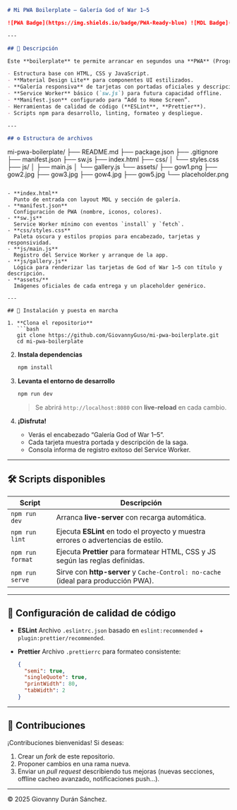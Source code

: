 ```markdown
# Mi PWA Boilerplate – Galería God of War 1–5

![PWA Badge](https://img.shields.io/badge/PWA-Ready-blue) ![MDL Badge](https://img.shields.io/badge/Material%20Design%20Lite-1.3.0-orange) ![License: MIT](https://img.shields.io/badge/License-MIT-green)

---

## 📖 Descripción

Este **boilerplate** te permite arrancar en segundos una **PWA** (Progressive Web App) tematizada con la saga **God of War** (del 1 al 5). Incluye:

- Estructura base con HTML, CSS y JavaScript.
- **Material Design Lite** para componentes UI estilizados.
- **Galería responsiva** de tarjetas con portadas oficiales y descripciones.
- **Service Worker** básico (`sw.js`) para futura capacidad offline.
- **Manifest.json** configurado para “Add to Home Screen”.
- Herramientas de calidad de código (**ESLint**, **Prettier**).
- Scripts npm para desarrollo, linting, formateo y despliegue.

---

## ⚙️ Estructura de archivos

```

mi-pwa-boilerplate/
├── README.md
├── package.json
├── .gitignore
├── manifest.json
├── sw\.js
├── index.html
├── css/
│   └── styles.css
├── js/
│   ├── main.js
│   └── gallery.js
└── assets/
├── gow1.png
├── gow2.jpg
├── gow3.jpg
├── gow4.jpg
├── gow5.jpg
└── placeholder.png

````

- **index.html**  
  Punto de entrada con layout MDL y sección de galería.
- **manifest.json**  
  Configuración de PWA (nombre, iconos, colores).
- **sw.js**  
  Service Worker mínimo con eventos `install` y `fetch`.
- **css/styles.css**  
  Paleta oscura y estilos propios para encabezado, tarjetas y responsividad.
- **js/main.js**  
  Registro del Service Worker y arranque de la app.
- **js/gallery.js**  
  Lógica para renderizar las tarjetas de God of War 1–5 con título y descripción.
- **assets/**  
  Imágenes oficiales de cada entrega y un placeholder genérico.

---

## 🚀 Instalación y puesta en marcha

1. **Clona el repositorio**  
   ```bash
   git clone https://github.com/GiovannyGuso/mi-pwa-boilerplate.git
   cd mi-pwa-boilerplate
````

2. **Instala dependencias**

   ```bash
   npm install
   ```

3. **Levanta el entorno de desarrollo**

   ```bash
   npm run dev
   ```

   > Se abrirá `http://localhost:8080` con **live-reload** en cada cambio.

4. **¡Disfruta!**

   * Verás el encabezado “Galería God of War 1–5”.
   * Cada tarjeta muestra portada y descripción de la saga.
   * Consola informa de registro exitoso del Service Worker.

---

## 🛠️ Scripts disponibles

| Script           | Descripción                                                                        |
| ---------------- | ---------------------------------------------------------------------------------- |
| `npm run dev`    | Arranca **live-server** con recarga automática.                                    |
| `npm run lint`   | Ejecuta **ESLint** en todo el proyecto y muestra errores o advertencias de estilo. |
| `npm run format` | Ejecuta **Prettier** para formatear HTML, CSS y JS según las reglas definidas.     |
| `npm run serve`  | Sirve con **http-server** y `Cache-Control: no-cache` (ideal para producción PWA). |

---

## 🔧 Configuración de calidad de código

* **ESLint**
  Archivo `.eslintrc.json` basado en `eslint:recommended` + `plugin:prettier/recommended`.
* **Prettier**
  Archivo `.prettierrc` para formateo consistente:

  ```json
  {
    "semi": true,
    "singleQuote": true,
    "printWidth": 80,
    "tabWidth": 2
  }
  ```

---

## 🤝 Contribuciones

¡Contribuciones bienvenidas! Si deseas:

1. Crear un *fork* de este repositorio.
2. Proponer cambios en una rama nueva.
3. Enviar un *pull request* describiendo tus mejoras (nuevas secciones, offline cacheo avanzado, notificaciones push…).

---


© 2025 Giovanny Durán Sánchez.

